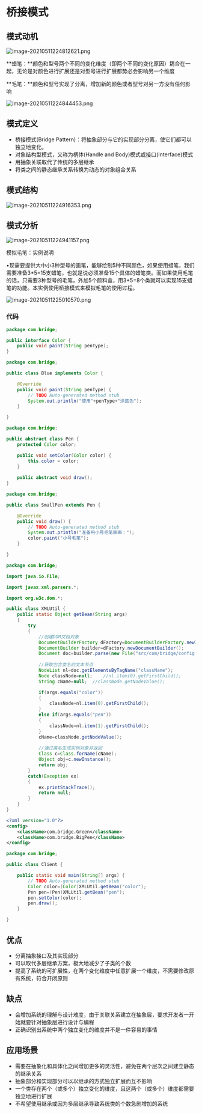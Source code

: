 # 桥接模式


<!--more-->

## 模式动机

![image-20210511224812621.png](./images/image-20210511224812621.png)

**蜡笔：**颜色和型号两个不同的变化维度（即两个不同的变化原因）耦合在一起，无论是对颜色进行扩展还是对型号进行扩展都势必会影响另一个维度

**毛笔：**颜色和型号实现了分离，增加新的颜色或者型号对另一方没有任何影响

![image-20210511224844453.png](./images/image-20210511224844453.png)

## 模式定义

- 桥接模式(Bridge Pattern)：将抽象部分与它的实现部分分离，使它们都可以独立地变化。
- 对象结构型模式，又称为柄体(Handle and Body)模式或接口(Interface)模式
- 用抽象关联取代了传统的多层继承
- 将类之间的静态继承关系转换为动态的对象组合关系

## 模式结构

![image-20210511224916353.png](./images/image-20210511224916353.png)

## 模式分析

![image-20210511224941157.png](./images/image-20210511224941157.png)

模拟毛笔：实例说明

•现需要提供大中小3种型号的画笔，能够绘制5种不同颜色，如果使用蜡笔，我们需要准备3*5=15支蜡笔，也就是说必须准备15个具体的蜡笔类。而如果使用毛笔的话，只需要3种型号的毛笔，外加5个颜料盒，用3+5=8个类就可以实现15支蜡笔的功能。本实例使用桥接模式来模拟毛笔的使用过程。

![image-20210511225010570.png](./images/image-20210511225010570.png)

### 代码

```java
package com.bridge;

public interface Color {
	public void paint(String penType);
}

```

```java
package com.bridge;

public class Blue implements Color {

	@Override
	public void paint(String penType) {
		// TODO Auto-generated method stub
		System.out.println("使用"+penType+"涂蓝色");
	}

}
```

```java
package com.bridge;

public abstract class Pen {
	protected Color color;

	public void setColor(Color color) {
		this.color = color;
	}
	
	public abstract void draw();
}

```

```java
package com.bridge;

public class SmallPen extends Pen {

	@Override
	public void draw() {
		// TODO Auto-generated method stub
		System.out.println("准备用小号毛笔画画：");
		color.paint("小号毛笔");
	}

}

```

```java
package com.bridge;

import java.io.File;

import javax.xml.parsers.*;

import org.w3c.dom.*;

public class XMLUtil {
	public static Object getBean(String args)
	{
		try
		{
			//创建DOM文档对象
			DocumentBuilderFactory dFactory=DocumentBuilderFactory.newInstance();
			DocumentBuilder builder=dFactory.newDocumentBuilder();
			Document doc=builder.parse(new File("src/com/bridge/config.xml"));
			
			//获取包含类名的文本节点
			NodeList nl=doc.getElementsByTagName("className");
			Node classNode=null;	//nl.item(0).getFirstChild();
			String cName=null;	//classNode.getNodeValue();

			if(args.equals("color"))
			{
				classNode=nl.item(0).getFirstChild();
			}
			else if(args.equals("pen"))
			{
				classNode=nl.item(1).getFirstChild();
			}
			cName=classNode.getNodeValue();
			
			//通过类名生成实例对象并返回
			Class c=Class.forName(cName);
			Object obj=c.newInstance();
			return obj;
		}
		catch(Exception ex)
		{
			ex.printStackTrace();
			return null;
		}
	}
}

```

```xml
<?xml version="1.0"?>
<config>
	<className>com.bridge.Green</className>
	<className>com.bridge.BigPen</className>
</config>
```

```java
package com.bridge;

public class Client {

	public static void main(String[] args) {
		// TODO Auto-generated method stub
		Color color=(Color)XMLUtil.getBean("color");
		Pen pen=(Pen)XMLUtil.getBean("pen");
		pen.setColor(color);
		pen.draw();
	}

}

```



## 优点

- 分离抽象接口及其实现部分
- 可以取代多层继承方案，极大地减少了子类的个数
- 提高了系统的可扩展性，在两个变化维度中任意扩展一个维度，不需要修改原有系统，符合开闭原则

## 缺点

- 会增加系统的理解与设计难度，由于关联关系建立在抽象层，要求开发者一开始就要针对抽象层进行设计与编程
- 正确识别出系统中两个独立变化的维度并不是一件容易的事情

## 应用场景

- 需要在抽象化和具体化之间增加更多的灵活性，避免在两个层次之间建立静态的继承关系
- 抽象部分和实现部分可以以继承的方式独立扩展而互不影响
- 一个类存在两个（或多个）独立变化的维度，且这两个（或多个）维度都需要独立地进行扩展
- 不希望使用继承或因为多层继承导致系统类的个数急剧增加的系统

